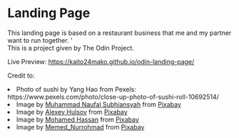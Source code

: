 # Landing Page
This landing page is based on a restaurant business that me and my partner want to run together. '
<br> This is a project given by The Odin Project.

Live Preview: https://kaito24mako.github.io/odin-landing-page/

Credit to:
<li>Photo of sushi by Yang Hao from Pexels: https://www.pexels.com/photo/close-up-photo-of-sushi-roll-10692514/</li>
<li>Image by <a href="https://pixabay.com/users/muhnaufals-6229071/?utm_source=link-attribution&utm_medium=referral&utm_campaign=image&utm_content=7056789">Muhammad Naufal Subhiansyah</a> from <a href="https://pixabay.com//?utm_source=link-attribution&utm_medium=referral&utm_campaign=image&utm_content=7056789">Pixabay</a></li>
<li>Image by <a href="https://pixabay.com/users/alexey_hulsov-388655/?utm_source=link-attribution&utm_medium=referral&utm_campaign=image&utm_content=2438746">Alexey Hulsov</a> from <a href="https://pixabay.com//?utm_source=link-attribution&utm_medium=referral&utm_campaign=image&utm_content=2438746">Pixabay</a></li>
<li>Image by <a href="https://pixabay.com/users/mohamed_hassan-5229782/?utm_source=link-attribution&utm_medium=referral&utm_campaign=image&utm_content=3493435">Mohamed Hassan</a> from <a href="https://pixabay.com//?utm_source=link-attribution&utm_medium=referral&utm_campaign=image&utm_content=3493435">Pixabay</a></li>
<li>Image by <a href="https://pixabay.com/users/memed_nurrohmad-3307648/?utm_source=link-attribution&utm_medium=referral&utm_campaign=image&utm_content=1673582">Memed_Nurrohmad</a> from <a href="https://pixabay.com//?utm_source=link-attribution&utm_medium=referral&utm_campaign=image&utm_content=1673582">Pixabay</a></li>
